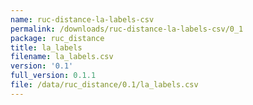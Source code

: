 ```yaml
---
name: ruc-distance-la-labels-csv
permalink: /downloads/ruc-distance-la-labels-csv/0_1
package: ruc_distance
title: la_labels
filename: la_labels.csv
version: '0.1'
full_version: 0.1.1
file: /data/ruc_distance/0.1/la_labels.csv
---
```

